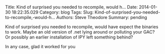 Title: Kind of surprised you needed to recompile, would h...
Date: 2014-01-30 18:22:35.029
Category: blog
Tags: 
Slug: Kind-of-surprised-you-needed-to-recompile,-would-h...
Authors: Steve Theodore
Summary: pending

Kind of surprised you needed to recompile, would have expect the binaries to work. Maybe an old version of .net lying around or polluting your GAC? Or possibly an earlier installation of IPY left something behind?   
  
In any case, glad it worked for you  


